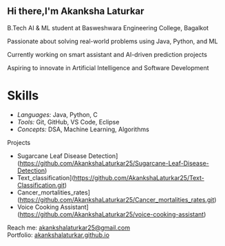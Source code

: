 ## Hi there,I'm Akanksha Laturkar

 B.Tech AI & ML student at Basweshwara Engineering College, Bagalkot  

 Passionate about solving real-world problems using Java, Python, and ML 
 
Currently working on smart assistant and AI-driven prediction projects 
 
 Aspiring to innovate in Artificial Intelligence and Software Development  

# Skills
- *Languages:* Java, Python, C
- *Tools:* Git, GitHub, VS Code, Eclipse
- *Concepts:* DSA, Machine Learning, Algorithms

 Projects

-  Sugarcane Leaf Disease Detection](https://github.com/AkankshaLaturkar25/Sugarcane-Leaf-Disease-Detection)
-  Text_classification](https://github.com/AkankshaLaturkar25/Text-Classification.git)
-  Cancer_mortalities_rates](https://github.com/AkankshaLaturkar25/Cancer_mortalities_rates.git)
- Voice Cooking Assistant](https://github.com/AkankshaLaturkar25/voice-cooking-assistant)

Reach me: akankshalaturkar25@gmail.com  
 Portfolio: [akankshalaturkar.github.io](https://akankshalaturkar.github.io)

<!--
**AkankshaLaturkar25/AkankshaLaturkar25** is a ✨ _special_ ✨ repository because its `README.md` (this file) appears on your GitHub profile.

Here are some ideas to get you started:

- 🔭 I’m currently working on ...
- 🌱 I’m currently learning ...
- 👯 I’m looking to collaborate on ...
- 🤔 I’m looking for help with ...
- 💬 Ask me about ...
- 📫 How to reach me: ...
- 😄 Pronouns: ...
- ⚡ Fun fact: ...
-->
